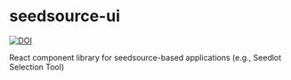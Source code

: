 # seedsource-ui

[![DOI](https://zenodo.org/badge/305865880.svg)](https://zenodo.org/badge/latestdoi/305865880)

React component library for seedsource-based applications (e.g., Seedlot Selection Tool)
